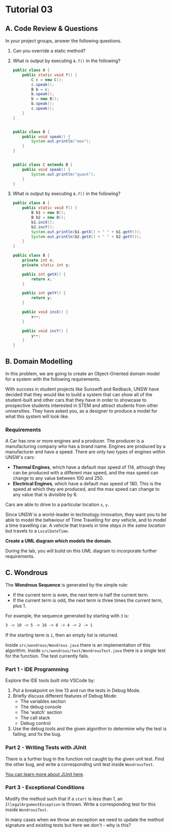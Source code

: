 # Tutorial 03

## A. Code Review & Questions

In your project groups, answer the following questions.

1. Can you override a static method?

2. What is output by executing `A.f()` in the following?

   ```java
   public class A {
       public static void f() {
           C c = new C();
           c.speak();
           B b = c;
           b.speak();
           b = new B();
           b.speak();
           c.speak();
       }
   }


   public class B {
       public void speak() {
           System.out.println("moo");
       }
   }


   public class C extends B {
       public void speak() {
           System.out.println("quack");
       }
   }
   ```

3. What is output by executing `A.f()` in the following?

   ```java
   public class A {
       public static void f() {
           B b1 = new B();
           B b2 = new B();
           b1.incX();
           b2.incY();
           System.out.println(b1.getX() + " " + b1.getY());
           System.out.println(b2.getX() + " " + b2.getY());
       }
   }

   public class B {
       private int x;
       private static int y;

       public int getX() {
           return x;
       }

       public int getY() {
           return y;
       }

       public void incX() {
           x++;
       }

       public void incY() {
           y++;
       }
   }
   ```

## B. Domain Modelling

In this problem, we are going to create an Object-Oriented domain model for a system with the following requirements.

With success in student projects like Sunswift and Redback, UNSW have decided that they would like to build a system that can show all of the student-built and other cars that they have in order to showcase to prospective students interested in STEM and attract students from other universities. They have asked you, as a designer to produce a model for what this system will look like.

### Requirements

A Car has one or more engines and a producer. The producer is a manufacturing company who has a brand name. Engines are produced by a manufacturer and have a speed. There are only two types of engines within UNSW's cars:

- **Thermal Engines**, which have a default max speed of 114, although they can be produced with a different max speed, and the max speed can change to any value between 100 and 250.
- **Electrical Engines**, which have a default max speed of 180. This is the speed at which they are produced, and the max speed can change to any value that is divisible by 6.

Cars are able to drive to a particular location `x`, `y`.

Since UNSW is a world-leader in technology innovation, they want you to be able to model the behaviour of Time Travelling for _any_ vehicle, and to model a time travelling car. A vehicle that travels in time _stays in the same location_ but travels to a `LocalDateTime`.

**Create a UML diagram which models the domain**.

During the lab, you will build on this UML diagram to incorporate further requirements.

## C. Wondrous

The **Wondrous Sequence** is generated by the simple rule:

- If the current term is even, the next term is half the current term.
- If the current term is odd, the next term is three times the current term, plus 1.

For example, the sequence generated by starting with `3` is:

```txt
3 -> 10 -> 5 -> 16 -> 8 -> 4 -> 2 -> 1
```

If the starting term is `1`, then an empty list is returned.

Inside `src/wondrous/Wondrous.java` there is an implementation of this algorithm. Inside `src/wondrous/test/WondrousTest.java` there is a single test for the function. The test currently fails.

### Part 1 - IDE Programming

Explore the IDE tools built into VSCode by:

1. Put a breakpoint on line 13 and run the tests in Debug Mode.
2. Briefly discuss different features of Debug Mode:
   - The variables section
   - The debug console
   - The 'watch' section
   - The call stack
   - Debug control
3. Use the debug tools and the given algorithm to determine why the test is failing, and fix the bug.

### Part 2 - Writing Tests with JUnit

There is a further bug in the function not caught by the given unit test. Find the other bug, and write a corresponding unit test inside `WondrousTest`.

[You can learn more about JUnit here](https://www.vogella.com/tutorials/JUnit/article.html).

### Part 3 - Exceptional Conditions

Modify the method such that if a `start` is less than 1, an `IllegalArgumentException` is thrown. Write a corresponding test for this inside `WondrousTest`.

In many cases when we throw an exception we need to update the method signature and existing tests but here we don't - why is this?
